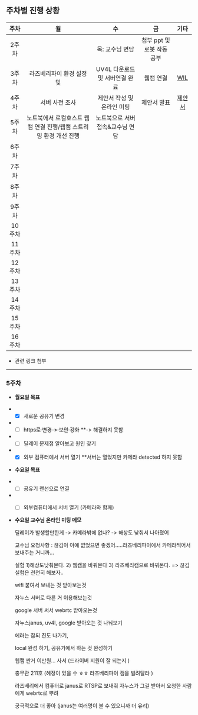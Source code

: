 ## 주차별 진행 상황

|주차|월|수|금|기타|
|:----:|:---:|:---:|:---:|:---:|
|2주차||목: 교수님 면담|첨부 ppt 및 로봇 작동 공부|
|3주차|라즈베리파이 환경 설정 및 |UV4L 다운로드 및 서버연결 완료|웹캠 연결|[WIL](./WIL/week_2~3.md)|
|4주차|서버 사전 조사|제안서 작성 및 온라인 미팅|제안서 발표|[제안서](./Report/CapstoneProposal.pdf)|
|5주차|노트북에서 로컬호스트 웹캠 연결 진행/웹캠 스트리밍 환경 개선 진행	| 노트북으로 서버 접속&교수님 면담|
|6주차|
|7주차|
|8주차|
|9주차|
|10주차|
|11주차|
|12주차|
|13주차|
|14주차|
|15주차|
|16주차|



* 관련 링크 첨부

----------------------------

### 5주차

* __월요일 목표__
* -[X] 새로운 공유기 변경
* -[ ] ~~https로 변경-> 보안 강화~~  **-> 해결하지 못함 
* -[ ] 딜레이 문제점 알아보고 원인 찾기
* -[X] 외부 컴퓨터에서 서버 열기 **서버는 열었지만 카메라 detected 하지 못함

* __수요일 목표__
* -[ ] 공유기 랜선으로 연결
* -[ ] 외부컴퓨터에서 서버 열기 (카메라와 함께)


* __수요일 교수님 온라인 미팅 메모__


  딜레이가 발생할만한게 -> 카메라밖에 없나? -> 해상도 낮춰서 나아졌어
  
  교수님 요청사항 : 끊김이 아예 없었으면 좋겠어.....라즈베리파이에서 카메라찍어서보내주는 거니까...
  
  실험 1)해상도낮춰본다. 2) 웹캠을 바꿔본다 3) 라즈베리캠으로 바꿔본다. => 끊김 실험은 천천히 해보자..
  
  wifi 붙여서 보내는 것 받아보는것 
  
  자누스 서버로 다른 거 이용해보는것
  
  google 서버 써서 webrtc 받아오는것
  
  자누스janus, uv4l, google 받아오는 것 나눠보기
  
  에러는 잡되 진도 나가기,
  
  local 완성 하기, 공유기에서 하는 것 완성하기
  
  웹캠 싼거 이만원... 사서 (드라이버 지원이 잘 되는지 )
  
  충무관 211호 (혜정이 있을 수 ㅎㅎ 라즈베리파이 캠을 빌려달라 )
  
  라즈베리에서 컴퓨터로 janus로 RTSP로 보내줘 자누스가 그걸 받아서 요청한 사람에게 webrtc로 뿌려
  
  궁극적으로 더 좋아 (janus는 여러명이 볼 수 있으니까 더 유리)




